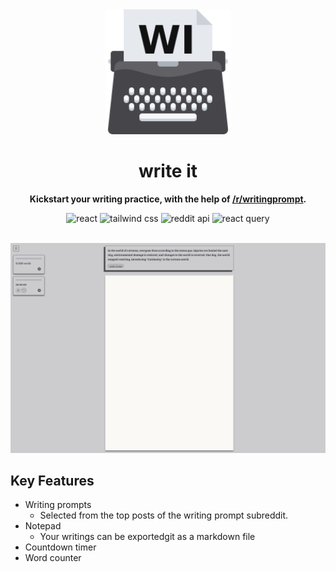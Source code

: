 <div  align="center">

  <heading>
    <a href="https://khamen.github.io/write-now/"><img src="./src/assets/favicon/android-chrome-192x192.png" alt="logo" width="200"></a>
    <h1>write it</h1>
  </heading>

  <p style="font-weight:bold">Kickstart your writing practice, with the help of <a href="https://www.reddit.com/r/WritingPrompts/" target="_blank">/r/writingprompt</a>.</p>

![react](https://img.shields.io/badge/React-46464a?style=flat&logo=react&logoColor=61DAFB)
![tailwind css](https://img.shields.io/badge/Tailwind_CSS-46464a?style=flat&logo=tailwind-css&logoColor=#06B6D4)
![reddit api](https://img.shields.io/badge/Reddit_API-46464a?style=flat&logo=reddit&logoColor=#FF4500)
![react query](https://img.shields.io/badge/React_Query-46464a?style=flat&logo=reactquery&logoColor=FF4154)

  <br/>
  <img src="./src/assets/big-screen-screenshot.png" alt="homepage screenshot">

</div>

## Key Features

- Writing prompts
  - Selected from the top posts of the writing prompt subreddit.
- Notepad
  - Your writings can be exportedgit as a markdown file
- Countdown timer
- Word counter
